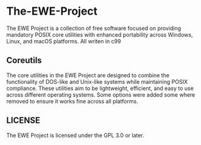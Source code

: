 # The-EWE-Project
The EWE Project is a collection of free software focused on providing mandatory POSIX core utilities with enhanced portability across Windows, Linux, and macOS platforms. All writen in c99

## Coreutils
The core utilities in the EWE Project are designed to combine the functionality of DOS-like and Unix-like systems while maintaining POSIX compliance. These utilities aim to be lightweight, efficient, and easy to use across different operating systems. Some options were added some where removed to ensure it works fine across all platforms.

## LICENSE
The EWE Project is licensed under the GPL 3.0 or later.